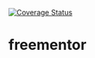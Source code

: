 [![Coverage Status](https://coveralls.io/repos/github/Ushindi-Zirimwabagabo-Josue/freementor/badge.svg?branch=develop)](https://coveralls.io/github/Ushindi-Zirimwabagabo-Josue/freementor?branch=develop)
# freementor
